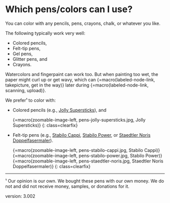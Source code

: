 # Which pens/colors can I use?

You can color with any pencils, pens, crayons, chalk, or whatever you like.

The following typically work very well:

* Colored pencils,
* Felt-tip pens,
* Gel pens,
* Glitter pens, and
* Crayons.

Watercolors and fingerpaint can work too.
But when painting too wet, the paper might curl up or get wavy, which can {=macro(labeled-node-link, takepicture, get in the way)} later during {=macro(labeled-node-link, scanning, upload)}.

We prefer¹ to color with:

* Colored pencils (e.g., [Jolly Supersticks](https://jolly.at/en/produkt-kategorie/colouring-pencils/supersticks-classic/)), and

    {=macro(zoomable-image-left, pens-jolly-supersticks.jpg, Jolly Supersticks)}
{: class=clearfix}

* Felt-tip pens (e.g., [Stabilo Cappi](https://www.stabilo.com/com/products/coloring-drawing/coloring-felt-tip-pens/stabilo-cappi/), [Stabilo Power](https://www.stabilo.com/com/products/coloring-drawing/coloring-felt-tip-pens/stabilo-power/), or [Staedtler Noris Doppelfasermaler](https://www.staedtler.com/intl/en/products/products-for-colouring/fibre-tip-pens/noris-320-double-ended-fibre-tip-pen-320-nwp12/)).

    {=macro(zoomable-image-left, pens-stabilo-cappi.jpg, Stabilo Cappi)}
    {=macro(zoomable-image-left, pens-stabilo-power.jpg, Stabilo Power)}
    {=macro(zoomable-image-left, pens-staedtler-noris.jpg, Staedtler Noris Doppelfasermaler)}
{: class=clearfix}

---

¹ Our opinion is our own.
We bought these pens with our own money.
We do not and did not receive money, samples, or donations for it.

version: 3.002
